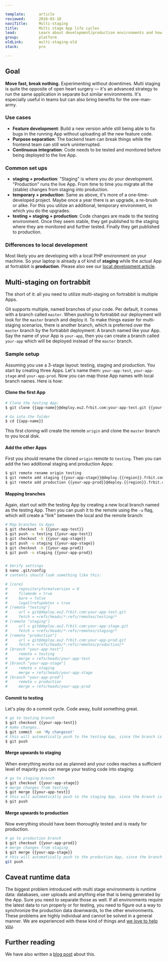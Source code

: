 ```yaml
---

template:      article
reviewed:      2016-03-10
naviTitle:     Multi-staging
title:         Multi stage App life cycles
lead:          Learn about development/production environments and how to run them on fortrabbit.
group:         platform
oldLink:       multi-staging-old
stack:         pro

---
```


## Goal

**Move fast, break nothing.** Experimenting without downtimes. Multi staging is quite the opposite of open heart surgery — it's an advanced strategy to run the same application in separate but similar environments. It's especially useful in teams but can also bring benefits for the one-man-army.

### Use cases

* **Feature development**: Build a new version while still being able to fix bugs in the running App without uploading all the new feature code.
* **Purpose separation**: The backend team can break things while the frontend team can still work uninterrupted.
* **Continuous integration**: Code needs to be tested and monitored before being deployed to the live App.


### Common set ups

* **staging + production**: "Staging" is where you do your development. "Production" runs the live App. From time to time you migrate all the (stable) changes from staging into production.
* **temporary + production**: Same as above, it's more of a one-time-developed project. Maybe once a year there is an upgrade, a re-brush or alike. For this you utilize an additional, temporary environment, in which you do the upgrades.
* **testing + staging + production**: Code changes are made to the testing environment. Once they seem stable, they get published to the staging where they are monitored and further tested. Finally they get published to production.

### Differences to local development

Most likely you are developing with a local PHP environment on your machine. So your laptop is already a of kind of **staging** while the actual App at fortrabbit is **production**. Please also see our [local development article](local-development).


## Multi-staging on fortrabbit

The short of it: all you need to utilize multi-staging on fortrabbit is multiple Apps.

Git supports multiple, named branches of your code. Per default, it comes with a branch called `master`. When pushing to fortrabbit our deployment will look for the `master` branch and deploy it. To make things easier for multi-staging scenarios, there is another branch, which is preferred over the `master` branch by the fortrabbit deployment: A branch named like your App. Say the name of your App is `your-app`, then you can create a branch called `your-app` which will be deployed instead of the `master` branch.

### Sample setup

Assuming you use a 3-stage layout: testing, staging and production. You start by creating three Apps. Let's name them: `your-app-test`, `your-app-stage` and `your-app-prod`. Now you can map those App names with local branch names. Here is how:

#### Clone the first App

```bash
# Clone the testing App:
$ git clone {{app-name}}@deploy.eu2.frbit.com:your-app-test.git {{your-app-test}} {{app-name}}

# Go into the folder
$ cd {{app-name}}
```

This first cloning will create the remote `origin` and clone the `master` branch to you local disk.

#### Add the other Apps

First you should rename the cloned `origin` remote to `testing`. Then you can add the two additional staging and production Apps:

```bash
$ git remote rename origin testing
$ git remote add staging {{your-app-stage}}@deploy.{{region}}.frbit.com:{{your-app-stage}}.git
$ git remote add production {{your-app-prod}}@deploy.{{region}}.frbit.com:{{your-app-prod}}.git
```

#### Mapping branches

Again, start out with the testing App by creating a new local branch named as the testing App. Then you can push it to the remote using the `-u` flag, which will create a "link" between the local and the remote branch:

```bash
# Map branches to Apps
$ git checkout -b {{your-app-test}}
$ git push -u testing {{your-app-test}}
$ git checkout -b {{your-app-stage}}
$ git push -u staging {{your-app-stage}}
$ git checkout -b {{your-app-prod}}
$ git push -u staging {{your-app-prod}}


# Verify settings
$ nano .git/config
# contents should look something like this:

# [core]
#     repositoryformatversion = 0
#     filemode = true
#     bare = false
#     logallrefupdates = true
# [remote "testing"]
#     url = git@deploy.eu2.frbit.com:your-app-test.git
#     fetch = +refs/heads/*:refs/remotes/testing/*
# [remote "staging"]
#     url = git@deploy.eu2.frbit.com:your-app-stage.git
#     fetch = +refs/heads/*:refs/remotes/staging/*
# [remote "production"]
#     url = git@deploy.eu2.frbit.com:your-app-prod.git
#     fetch = +refs/heads/*:refs/remotes/production/*
# [branch "your-app-test"]
#     remote = testing
#     merge = refs/heads/your-app-test
# [branch "your-app-stage"]
#     remote = staging
#     merge = refs/heads/your-app-stage
# [branch "your-app-prod"]
#     remote = production
#     merge = refs/heads/your-app-prod
```

#### Commit to testing

Let's play do a commit cycle. Code away, build something great.

```bash
# go to testing branch
$ git checkout {{your-app-test}}
# make changes..
$ git commit -am 'My changeset'
# this will automatically push to the testing App, since the branch is linked
$ git push
```

#### Merge upwards to staging

When everything works out as planned and your codes reaches a sufficient level of majority you can merge your testing code into staging:

```bash
# go to staging branch
$ git checkout {{your-app-stage}}
# merge changes from testing
$ git merge {{your-app-test}}
# this will automatically push to the staging App, since the branch is linked
$ git push
```

#### Merge upwards to production

Now everything should have been thoroughly tested and is ready for production.

```bash
# go to production branch
$ git checkout {{your-app-prod}}
# merge changes from staging
$ git merge {{your-app-stage}}
# this will automatically push to the production App, since the branch is linked
git push
```

## Caveat runtime data

The biggest problem introduced with multi stage environments is runtime data: databases, user uploads and anything else that is being generated by the App. Sure you need to separate those as well. If all environments require the latest data to run properly or for testing, you need to figure out a way to synchronize the production data downwards, to the other environments. These problems are highly individual and cannot be solved in a general manner. We are experienced with these kind of things and [we love to help you](http://www.fortrabbit.com/contact).

## Further reading

We have also written a [blog post](http://blog.fortrabbit.com/multi-stage-deployment-for-website-development) about this.
